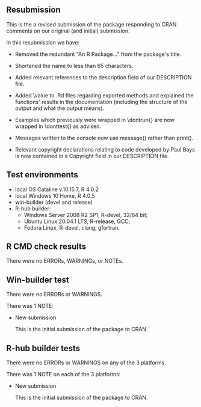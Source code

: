 ## Resubmission
This is the a revised submission of the package responding to CRAN comments on 
our original (and initial) submission.

In this resubmission we have:

* Removed the redundant "An R Package..." from the package's title.

* Shortened the name to less than 65 characters.

* Added relevant references to the description field of our DESCRIPTION file.

* Added \value to .Rd files regarding exported methods and explained the
functions' results in the documentation (including the structure of the 
output and what the output means).

* Examples which previously were wrapped in \dontrun{} are now wrapped in 
\donttest{} as advised.

* Messages written to the console now use message() rather than print().

* Relevant copyright declarations relating to code developed by Paul Bays is 
now contained in a Copyright field in our DESCRIPTION file.

## Test environments
* local OS Cataline v.10.15.7, R 4.0.2
* local Windows 10 Home, R 4.0.5
* win-builder (devel and release)
* R-hub builder:
    * Windows Server 2008 R2 SP1, R-devel, 32/64 bit; 
    * Ubuntu Linux 20.04.1 LTS, R-release, GCC; 
    * Fedora Linux, R-devel, clang, gfortran.

## R CMD check results
There were no ERRORs, WARNINGs, or NOTEs. 

## Win-builder test
There were no ERRORs or WARNINGS. 

There was 1 NOTE:

* New submission

  This is the initial submission of the package to CRAN.


## R-hub builder tests
There were no ERRORs or WARNINGS on any of the 3 platforms.

There was 1 NOTE on each of the 3 platforms:

* New submission

  This is the initial submission of the package to CRAN.

